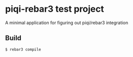 piqi-rebar3 test project
=====

A minimal application for figuring out piqi/rebar3 integration

Build
-----

    $ rebar3 compile
